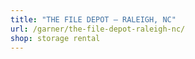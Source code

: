 ```yaml
---
title: "THE FILE DEPOT – RALEIGH, NC"
url: /garner/the-file-depot-raleigh-nc/
shop: storage rental
---
```

